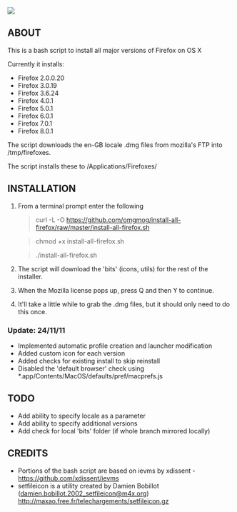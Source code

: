 ![](https://github.com/omgmog/install-all-firefox/raw/master/bits/fxfirefox-folder.png)

## ABOUT

This is a bash script to install all major versions of Firefox on OS X

Currently it installs:

- Firefox 2.0.0.20
- Firefox 3.0.19
- Firefox 3.6.24
- Firefox 4.0.1
- Firefox 5.0.1
- Firefox 6.0.1
- Firefox 7.0.1
- Firefox 8.0.1

The script downloads the en-GB locale .dmg files from mozilla's FTP into /tmp/firefoxes.

The script installs these to /Applications/Firefoxes/


## INSTALLATION

1. From a terminal prompt enter the following

    > curl -L -O https://github.com/omgmog/install-all-firefox/raw/master/install-all-firefox.sh
    
    > chmod +x install-all-firefox.sh
    
    > ./install-all-firefox.sh

2. The script will download the 'bits' (icons, utils) for the rest of the installer.

3. When the Mozilla license pops up, press Q and then Y to continue.

4. It'll take a little while to grab the .dmg files, but it should only need to do this once.


### Update: 24/11/11
- Implemented automatic profile creation and launcher modification
- Added custom icon for each version
- Added checks for existing install to skip reinstall
- Disabled the 'default browser' check using *.app/Contents/MacOS/defaults/pref/macprefs.js

## TODO
- Add ability to specify locale as a parameter
- Add ability to specify additional versions
- Add check for local 'bits' folder (if whole branch mirrored locally)


## CREDITS
- Portions of the bash script are based on ievms by xdissent - https://github.com/xdissent/ievms
- setfileicon is a utility created by Damien Bobillot (damien.bobillot.2002_setfileicon@m4x.org) http://maxao.free.fr/telechargements/setfileicon.gz
